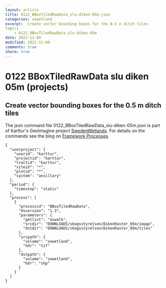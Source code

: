 ```yaml
---
layout: article
title: 0122_BBoxTiledRawData_slu-diken-05m.json
categories: sewetland
excerpt:  Create vector bounding boxes for the 0.5 m ditch tiles 
tags:: 
    - 0122_BBoxTiledRawData_slu-diken-05m
date: 2022-11-09
modified: 2022-11-09
comments: true
share: true
---
```


# 0122 BBoxTiledRawData slu diken 05m (projects)

##  Create vector bounding boxes for the 0.5 m ditch tiles 

The json command file <span class='file'>0122_BBoxTiledRawData_slu-diken-05m.json</span> is part of Karttur's GeoImagine project [<span class='project'>SwedenWetlands</span>](https://karttur.github.io/geoimagine03-proj-wetland-se/index.html). For details on the commands see the blog on [Framework Processes](https://karttur.github.io/geoimagine03-docs-procpack/).

```
{
  "userproject": {
    "userid": "karttur",
    "projectid": "karttur",
    "tractid": "karttur",
    "siteid": "*",
    "plotid": "*",
    "system": "ancillary"
  },
  "period": {
    "timestep": "static"
  },
  "process": [
    {
      "processid": "BBoxTiledRawData",
      "dsversion": "1.3",
      "parameters": {
        "getlist": "oswalk",
        "srcdir": "DOWNLOADS/skogsstyrelsen/DikenRaster_05m/image",
        "dstdir": "DOWNLOADS/skogsstyrelsen/DikenRaster_05m/tiles"
      },
      "srcpath": {
        "volume": "sewetland",
        "hdr": "tif"
      },
      "dstpath": {
        "volume": "sewetland",
        "hdr": "shp"
      }
    }
  ]
}
```
